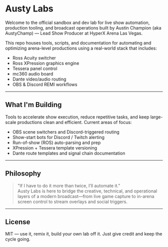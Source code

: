 # Austy Labs

Welcome to the official sandbox and dev lab for live show automation, production tooling, and broadcast operations built by Austin Champion (aka AustyChamp) — Lead Show Producer at HyperX Arena Las Vegas.

This repo houses tools, scripts, and documentation for automating and optimizing arena-level productions using a real-world stack that includes:

- Ross Acuity switcher
- Ross XPression graphics engine
- Tessera panel control
- mc360 audio board
- Dante video/audio routing
- OBS & Discord REMI workflows

---

## What I'm Building

Tools to accelerate show execution, reduce repetitive tasks, and keep large-scale productions clean and efficient. Current areas of focus:

- OBS scene switchers and Discord-triggered routing
- Show-start bots for Discord / Twitch alerting
- Run-of-show (ROS) auto-parsing and prep
- XPression + Tessera template versioning
- Dante route templates and signal chain documentation

---

## Philosophy

> "If I have to do it more than twice, I’ll automate it."  
Austy Labs is here to bridge the creative, technical, and operational layers of a modern broadcast—from live game capture to in-arena screen control to stream overlays and social triggers.

---

## License

MIT — use it, remix it, build your own lab off it. Just give credit and keep the cycle going.
